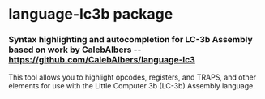 # language-lc3b package

### Syntax highlighting and autocompletion for LC-3b Assembly based on work by CalebAlbers  -- https://github.com/CalebAlbers/language-lc3

This tool allows you to highlight opcodes, registers, and TRAPS, and other elements for use with the Little Computer 3b (LC-3b) Assembly language.
